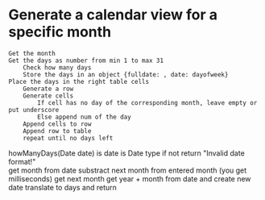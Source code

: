 
# Generate a calendar view for a specific month
    Get the month
    Get the days as number from min 1 to max 31
        Check how many days
        Store the days in an object {fulldate: , date: dayofweek}
    Place the days in the right table cells
        Generate a row
        Generate cells
            If cell has no day of the corresponding month, leave empty or put underscore
            Else append num of the day
        Append cells to row
        Append row to table
        repeat until no days left


howManyDays(Date date)
    is date is Date type
        if not return "Invalid date format!"    
    get month from date
    substract next month from entered month (you get milliseconds)
        get next month
            get year + month from date and create new date
    translate to days and return
